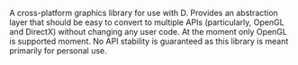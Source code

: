 A cross-platform graphics library for use with D. Provides an abstraction layer that should be easy to convert to multiple APIs (particularly, OpenGL and DirectX) without changing any user code. At the moment only OpenGL is supported moment. No API stability is guaranteed as this library is meant primarily for personal use.